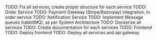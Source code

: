 TODO: Fix all services, create proper structure for each service
TODO: Order Service
TODO: Payment Gateway (Stripe/Razorpay) integration, in order service
TODO: Notification Service
TODO: Implement Message queues (rabbitMQ), as per System Architecture
TODO: Dockerize all services
TODO: Create documentation for each services
TODO: Frontend
TODO: Deploy frontend
TODO: Deploy all services and api gateway